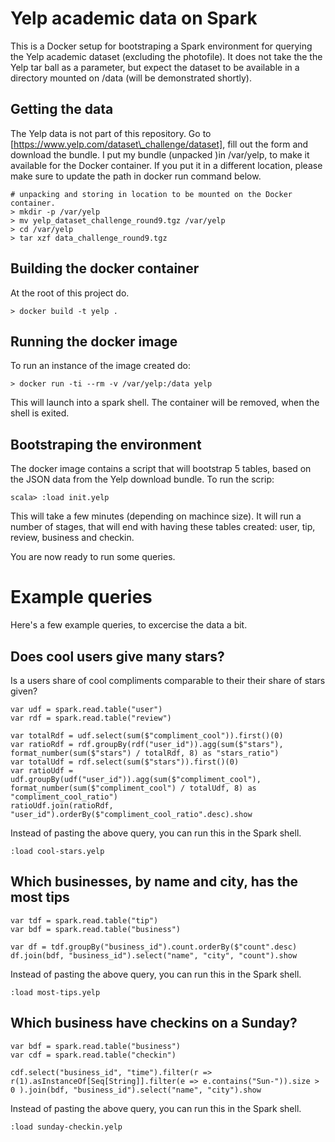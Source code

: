 # Yelp academic data on Spark

This is a Docker setup for bootstraping a Spark environment for querying the Yelp
academic dataset (excluding the photofile).
It does not take the the Yelp tar ball as a parameter, but expect the dataset to be
available in a directory mounted on /data (will be demonstrated shortly).

## Getting the data
The Yelp data is not part of this repository. Go to [https://www.yelp.com/dataset\_challenge/dataset],
fill out the form and download the bundle. I put my bundle (unpacked )in /var/yelp,
to make it available for the Docker container. If you put it in a different location, please
make sure to update the path in docker run command below.

    # unpacking and storing in location to be mounted on the Docker container.
    > mkdir -p /var/yelp
    > mv yelp_dataset_challenge_round9.tgz /var/yelp
    > cd /var/yelp 
    > tar xzf data_challenge_round9.tgz

## Building the docker container

At the root of this project do.

    > docker build -t yelp .

## Running the docker image

To run an instance of the image created do:

    > docker run -ti --rm -v /var/yelp:/data yelp

This will launch into a spark shell. The container will be removed,
when the shell is exited.

## Bootstraping the environment

The docker image contains a script that will bootstrap 5 tables, based
on the JSON data from the Yelp download bundle. To run the scrip:

    scala> :load init.yelp

This will take a few minutes (depending on machince size). It will run
a number of stages, that will end with having these tables created:
user, tip, review, business and checkin.

You are now ready to run some queries.

# Example queries

Here's a few example queries, to excercise the data a bit.

## Does cool users give many stars?

Is a users share of cool compliments comparable to their their share of stars given?

    var udf = spark.read.table("user")
    var rdf = spark.read.table("review")

    var totalRdf = udf.select(sum($"compliment_cool")).first()(0)
    var ratioRdf = rdf.groupBy(rdf("user_id")).agg(sum($"stars"), format_number(sum($"stars") / totalRdf, 8) as "stars_ratio")
    var totalUdf = rdf.select(sum($"stars")).first()(0)
    var ratioUdf = udf.groupBy(udf("user_id")).agg(sum($"compliment_cool"), format_number(sum($"compliment_cool") / totalUdf, 8) as "compliment_cool_ratio")
    ratioUdf.join(ratioRdf, "user_id").orderBy($"compliment_cool_ratio".desc).show

Instead of pasting the above query, you can run this in the Spark shell.

    :load cool-stars.yelp

## Which businesses, by name and city, has the most tips

    var tdf = spark.read.table("tip")
    var bdf = spark.read.table("business")

    var df = tdf.groupBy("business_id").count.orderBy($"count".desc)
    df.join(bdf, "business_id").select("name", "city", "count").show 

Instead of pasting the above query, you can run this in the Spark shell.

    :load most-tips.yelp
## Which business have checkins on a Sunday?

    var bdf = spark.read.table("business")
    var cdf = spark.read.table("checkin")
    
    cdf.select("business_id", "time").filter(r => r(1).asInstanceOf[Seq[String]].filter(e => e.contains("Sun-")).size > 0 ).join(bdf, "business_id").select("name", "city").show

Instead of pasting the above query, you can run this in the Spark shell.

    :load sunday-checkin.yelp


